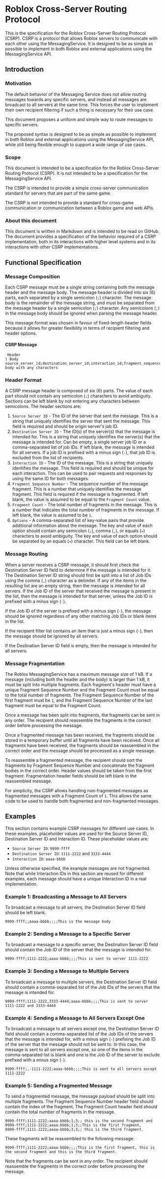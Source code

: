 # Roblox Cross-Server Routing Protocol

This is the specification for the Roblox Cross-Server Routing Protocol (CSRP). CSRP is a protocol that allows Roblox servers to communicate with each other using the MessagingService. It is designed to be as simple as possible to implement in both Roblox and external applications using the MessagingService API.

## Introduction

### Motivation

The default behavior of the Messaging Service does not allow routing messages towards any specific servers, and instead all messages are broadcast to all servers at the same time. This forces the user to implement their own recipient filtering if such a thing is necessary for their use case.

This document proposes a uniform and simple way to route messages to specific servers.

The proposed syntax is designed to be as simple as possible to implement in both Roblox and external applications using the MessagingService API, while still being flexible enough to support a wide range of use cases.

### Scope

This document is intended to be a specification for the Roblox Cross-Server Routing Protocol (CSRP). It is not intended to be a specification for the MessagingService API.

The CSRP is intended to provide a simple cross-server communication standard for servers that are part of the same game.

The CSRP is not intended to provide a standard for cross-game communication or communication between a Roblox game and web APIs.

### About this document

This document is written in Markdown and is intended to be read on GitHub. The document provides a specification of the behavior required of a CSRP implementation, both in its interactions with higher level systems and in its interactions with other CSRP implementations.

## Functional Specification

### Message Composition

Each CSRP message must be a single string containing both the message header and the message body. The message header is divided into six (6) parts, each separated by a single semicolon (`;`) character. The message body is the remainder of the message string, and must be separated from the message header by a single semicolon (`;`) character. Any semicolons (`;`) in the message body should be ignored when parsing the message header.

This message format was chosen in favour of fixed-length header fields because it allows for greater flexibility in terms of recipient filtering and header options.

#### CSRP Message

```
 Header                                                                                              | Body
source_server_id;destination_server_id;interaction_id;fragment_sequence_number;fragment_count;options;message body with any characters
```

### Header Format

A CSRP message header is composed of six (6) parts. The value of each part should not contain any semicolon (`;`) characters to avoid ambiguity. Sections can be left blank by not entering any characters between semicolons. The header sections are:

1. `Source Server ID` - The ID of the server that sent the message. This is a string that uniquely identifies the server that sent the message. This field is required and should be origin server's job ID.
2. `Destination Server ID` - The ID(s) of the server(s) that the message is intended for. This is a string that uniquely identifies the server(s) that the message is intended for. Can be empty, a single server job ID or a comma-separated list of job IDs. If left blank, the message is intended for all servers. If a job ID is prefixed with a minus sign (`-`), that job ID is excluded from the list of recipients.
3. `Interaction ID` - The ID of the message. This is a string that uniquely identifies the message. This field is required and should be unique for each interaction. This can be used to pair requests and responses by using the same ID for both messages.
4. `Fragment Sequence Number` - The sequence number of the message fragment. This is a number that uniquely identifies the message fragment. This field is required if the message is fragmented. If left blank, the value is assumed to be equal to the `Fragment Count` value.
5. `Fragment Count` - The total number of fragments in the message. This is a number that indicates the total number of fragments in the message. If left blank, the value is assumed to be `1`.
6. `Options` - A comma-separated list of key-value pairs that provide additional information about the message. The key and value of each option should contain any semicolon (`;`), comma (`,`), or equals (`=`) characters to avoid ambiguity. The key and value of each option should be separated by an equals (`=`) character. This field can be left blank.

### Message Routing

When a server receives a CSRP message, it should first check the Destination Server ID field to determine if the message is intended for it. The Destination Server ID string should first be split into a list of Job IDs using the comma (`,`) character as a delimiter. If any of the items in the resulting list are an empty string, then the message is intended for all servers. If the Job ID of the server that received the message is present in the list, then the message is intended for that server, unless the Job ID is prefixed with a minus sign (`-`).

If the Job ID of the server is prefixed with a minus sign (`-`), the message should be ignored regardless of any other matching Job IDs or blank items in the list.

If the recipient filter list contains an item that is just a minus sign (`-`), then the message should be ignored by all servers.

If the Destination Server ID field is empty, then the message is intended for all servers.

### Message Fragmentation

The Roblox MessagingService has a maximum message size of 1 kB. If a message (including both the header and the body) is larger than 1 kB, it must be split into multiple fragments. Each fragment's header must have a unique Fragment Sequence Number and the Fragment Count must be equal to the total number of fragments. The Fragment Sequence Number of the first fragment must be `1`, and the Fragment Sequence Number of the last fragment must be equal to the Fragment Count.

Once a message has been split into fragments, the fragments can be sent in any order. The recipient should reassemble the fragments in the correct order before processing the message.

Once a fragmented message has been received, the fragments should be stored in a temporary buffer until all fragments have been received. Once all fragments have been received, the fragments should be reassembled in the correct order and the message should be processed as a single message.

To reassemble a fragmented message, the recipient should sort the fragments by Fragment Sequence Number and concatenate the fragment bodies in the correct order. Header values should be taken from the first fragment. Fragmentation header fields should be left blank in the reassembled message.

For simplicity, the CSRP allows handling non-fragmented messages as fragmented messages with a Fragment Count of `1`. This allows the same code to be used to handle both fragmented and non-fragmented messages.

## Examples

This section contains example CSRP messages for different use cases. In these examples, placeholder values are used for the Source Server ID, Destination Server ID and Interaction ID. These placeholder values are:

* `Source Server ID`: `9999-ffff`
* `Destination Server ID`: `1111-2222` and `3333-4444`
* `Interaction ID`: `aaaa-bbbb`

Unless otherwise specified, the example messages are not fragmented. Note that while Interaction IDs in this section are reused for different examples, each message should have a unique Interaction ID in a real implementation.

### Example 1: Broadcasting a Message to All Servers

To broadcast a message to all servers, the Destination Server ID field should be left blank.

```
9999-ffff;;aaaa-bbbb;;;;This is the message body
```

### Example 2: Sending a Message to a Specific Server

To broadcast a message to a specific server, the Destination Server ID field should contain the Job ID of the server that the message is intended for.

```
9999-ffff;1111-2222;aaaa-bbbb;;;;This is sent to server 1111-2222
```

### Example 3: Sending a Message to Multiple Servers

To broadcast a message to multiple servers, the Destination Server ID field should contain a comma-separated list of the Job IDs of the servers that the message is intended for.

```
9999-ffff;1111-2222,3333-4444;aaaa-bbbb;;;;This is sent to server 1111-2222 and 3333-4444
```

### Example 4: Sending a Message to All Servers Except One

To broadcast a message to all servers except one, the Destination Server ID field should contain a comma-separated list of the Job IDs of the servers that the message is intended for, with a minus sign (`-`) prefixing the Job ID of the server that the message should not be sent to. In this case, the message is sent to all servers except one, so one of the items in the comma-separated list is blank and one is the Job ID of the server to exclude prefixed with a minus sign (`-`).

```
9999-ffff;,-1111-2222;aaaa-bbbb;;;;This is sent to all servers except 1111-2222
```

### Example 5: Sending a Fragmented Message

To send a fragmented message, the message payload should be split into multiple fragments. The Fragment Sequence Number header field should contain the index of the fragment. The Fragment Count header field should contain the total number of fragments in the message.

```
9999-ffff;1111-2222;aaaa-bbbb;1;3;; this is the second fragment and
9999-ffff;1111-2222;aaaa-bbbb;1;3;;This is the first fragment,
9999-ffff;1111-2222;aaaa-bbbb;3;3;; this is the third fragment.
```

These fragments will be reassembled to the following message:

```
9999-ffff;1111-2222;aaaa-bbbb;;;;This is the first fragment, this is the second fragment and this is the third fragment.
```

Note that the fragments can be sent in any order. The recipient should reassemble the fragments in the correct order before processing the message.
